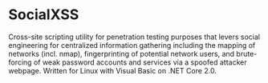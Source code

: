# SocialXSS
Cross-site scripting utility for penetration testing purposes that levers social engineering for centralized information gathering including the mapping of networks (incl. nmap), fingerprinting of potential network users, and brute-forcing of weak password accounts and services via a spoofed attacker webpage. Written for Linux with Visual Basic on .NET Core 2.0.
